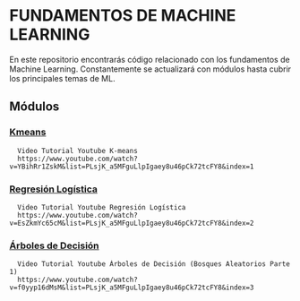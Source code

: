 # FUNDAMENTOS DE MACHINE LEARNING

En este repositorio encontrarás código relacionado con los fundamentos de Machine Learning. Constantemente se actualizará con módulos hasta cubrir los principales temas de ML.

## Módulos

### [Kmeans](https://github.com/DavidReveloLuna/Machine-Learning/blob/master/3_1_K_means.ipynb)
      Video Tutorial Youtube K-means
      https://www.youtube.com/watch?v=YBihRr1ZskM&list=PLsjK_a5MFguLlpIgaey8u46pCk72tcFY8&index=1

### [Regresión Logística](https://github.com/DavidReveloLuna/Machine-Learning/blob/master/3_2_RegresionLogistica.ipynb)
      Video Tutorial Youtube Regresión Logística
      https://www.youtube.com/watch?v=EsZkmYc65cM&list=PLsjK_a5MFguLlpIgaey8u46pCk72tcFY8&index=2

### [Árboles de Decisión](https://github.com/DavidReveloLuna/Machine-Learning/blob/master/3_3_ArbolesDecisi%C3%B3n.ipynb)
      Video Tutorial Youtube Árboles de Decisión (Bosques Aleatorios Parte 1)
      https://www.youtube.com/watch?v=f0yyp16dMsM&list=PLsjK_a5MFguLlpIgaey8u46pCk72tcFY8&index=3
